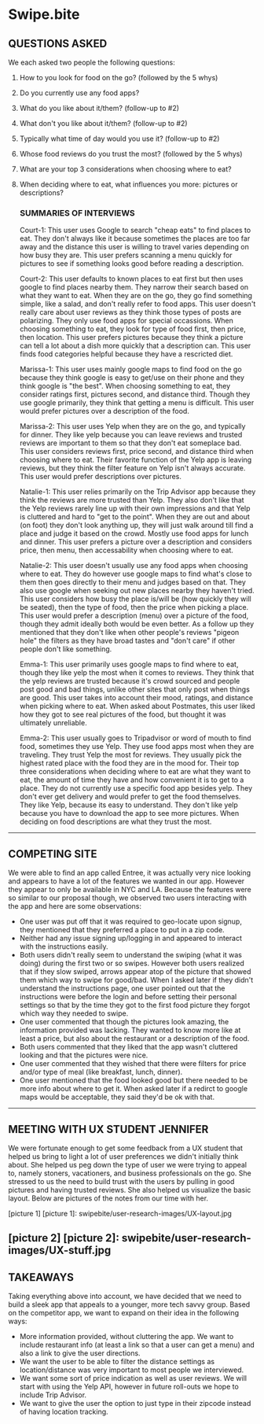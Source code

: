 # Swipe.bite

## QUESTIONS ASKED
We each asked two people the following questions:

1. How to you look for food on the go? (followed by the 5 whys)
2. Do you currently use any food apps?
3. What do you like about it/them? (follow-up to #2)
4. What don't you like about it/them? (follow-up to #2)
5. Typically what time of day would you use it? (follow-up to #2)
6. Whose food reviews do you trust the most? (followed by the 5 whys)
7. What are your top 3 considerations when choosing where to eat?
8. When deciding where to eat, what influences you more: pictures or descriptions?

   ### SUMMARIES OF INTERVIEWS
   Court-1: This user uses Google to search "cheap eats" to find places to eat. They don't always like it because sometimes the places are too far away and the distance this user is willing to travel varies depending on how busy they are. This user prefers scanning a menu quickly for pictures to see if something looks good before reading a description.

   Court-2: This user defaults to known places to eat first but then uses google to find places nearby them. They narrow their search based on what they want to eat. When they are on the go, they go find something simple, like a salad, and don't really refer to food apps. This user doesn't really care about user reviews as they think those types of posts are polarizing. They only use food apps for special occassions. When choosing something to eat, they look for type of food first, then price, then location. This user prefers pictures because they think a picture can tell a lot about a dish more quickly that a description can. This user finds food categories helpful because they have a rescricted diet.

   Marissa-1: This user uses mainly google maps to find food on the go because they think google is easy to get/use on their phone and they think google is "the best". When choosing something to eat, they consider ratings first, pictures second, and distance third. Though they use google primarily, they think that getting a menu is difficult. This user would prefer pictures over a description of the food.

   Marissa-2: This user uses Yelp when they are on the go, and typically for dinner. They like yelp because you can leave reviews and trusted reviews are important to them so that they don't eat someplace bad. This user considers reviews first, price second, and distance third when choosing where to eat. Their favorite function of the Yelp app is leaving reviews, but they think the filter feature on Yelp isn't always accurate. This user would prefer descriptions over pictures.

   Natalie-1: This user relies primarily on the Trip Advisor app because they think the reviews are more trusted than Yelp. They also don't like that the Yelp reviews rarely line up with their own impressions and that Yelp is cluttered and hard to "get to the point". When they are out and about (on foot) they don't look anything up, they will just walk around till find a place and judge it based on the crowd. Mostly use food apps for lunch and dinner. This user prefers a picture over a description and considers price, then menu, then accessability when choosing where to eat.

   Natalie-2: This user doesn't usually use any food apps when choosing where to eat. They do however use google maps to find what's close to them then goes directly to their menu and judges based on that. They also use google when seeking out new places nearby they haven't tried. This user considers how busy the place is/will be (how quickly they will be seated), then the type of food, then the price when picking a place. This user would prefer a description (menu) over a picture of the food, though they admit ideally both would be even better. As a follow up they mentioned that they don't like when other people's reviews "pigeon hole" the filters as they have broad tastes and "don't care" if other people don't like something.

   Emma-1: This user primarily uses google maps to find where to eat, though they like yelp the most when it comes to reviews. They think that the yelp reviews are trusted because it's crowd sourced and people post good and bad things, unlike other sites that only post when things are good. This user takes into account their mood, ratings, and distance when picking where to eat. When asked about Postmates, this user liked how they got to see real pictures of the food, but thought it was ultimately unreliable.

   Emma-2: This user usually goes to Tripadvisor or word of mouth to find food, sometimes they use Yelp. They use food apps most when they are traveling. They trust Yelp the most for reviews. They usually pick the highest rated place with the food they are in the mood for. Their top three considerations when deciding where to eat are what they want to eat, the amount of time they have and how convenient it is to get to a place. They do not currently use a specific food app besides yelp. They don't ever get delivery and would prefer to get the food themselves. They like Yelp, because its easy to understand. They don't like yelp because you have to download the app to see more pictures. When deciding on food descriptions are what they trust the most. 


---
## COMPETING SITE

We were able to find an app called Entree, it was actually very nice looking and appears to have a lot of the features we wanted in our app. However they appear to only be available in NYC and LA. 
Because the features were so similar to our proposal though, we observed two users interacting with the app and here are some observations:
* One user was put off that it was required to geo-locate upon signup, they mentioned that they preferred a place to put in a zip code.
* Neither had any issue signing up/logging in and appeared to interact with the instructions easily.
* Both users didn't really seem to understand the swiping (what it was doing) during the first two or so swipes. However both users realized that if they slow swiped, arrows appear atop of the picture that showed them which way to swipe for good/bad. When I asked later if they didn't understand the instructions page, one user pointed out that the instructions were before the login and before setting their personal settings so that by the time they got to the first food picture they forgot which way they needed to swipe.
* One user commented that though the pictures look amazing, the information provided was lacking. They wanted to know more like at least a price, but also about the restaurant or a description of the food.
* Both users commented that they liked that the app wasn't cluttered looking and that the pictures were nice.
* One user commented that they wished that there were filters for price and/or type of meal (like breakfast, lunch, dinner).
* One user mentioned that the food looked good but there needed to be more info about where to get it. When asked later if a redirct to google maps would be acceptable, they said they'd be ok with that.

---

## MEETING WITH UX STUDENT JENNIFER
We were fortunate enough to get some feedback from a UX student that helped us bring to light a lot of user preferences we didn't initially think about. She helped us peg down the type of user we were trying to appeal to, namely stoners, vacationers, and business professionals on the go. She stressed to us the need to build trust with the users by pulling in good pictures and having trusted reviews. She also helped us visualize the basic layout. Below are pictures of the notes from our time with her.

[picture 1]
[picture 1]: swipebite/user-research-images/UX-layout.jpg

[picture 2]
[picture 2]: swipebite/user-research-images/UX-stuff.jpg
---
## TAKEAWAYS
Taking everything above into account, we have decided that we need to build a sleek app that appeals to a younger, more tech savvy group. Based on the competitor app, we want to expand on their idea in the following ways:

* More information provided, without cluttering the app. We want to include restaurant info (at least a link so that a user can get a menu) and also a link to give the user directions.
* We want the user to be able to filter the distance settings as location/distance was very important to most people we interviewed.
* We want some sort of price indication as well as user reviews. We will start with using the Yelp API, however in future roll-outs we hope to include Trip Advisor.
* We want to give the user the option to just type in their zipcode instead of having location tracking.
